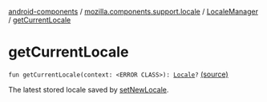 [android-components](../../index.md) / [mozilla.components.support.locale](../index.md) / [LocaleManager](index.md) / [getCurrentLocale](./get-current-locale.md)

# getCurrentLocale

`fun getCurrentLocale(context: <ERROR CLASS>): `[`Locale`](https://developer.android.com/reference/java/util/Locale.html)`?` [(source)](https://github.com/mozilla-mobile/android-components/blob/master/components/support/locale/src/main/java/mozilla/components/support/locale/LocaleManager.kt#L39)

The latest stored locale saved by [setNewLocale](set-new-locale.md).

